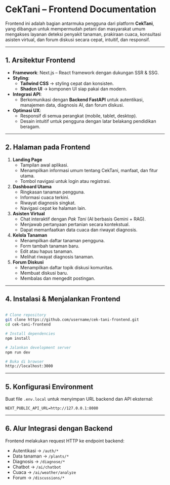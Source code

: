 # **CekTani – Frontend Documentation**

Frontend ini adalah bagian antarmuka pengguna dari platform **CekTani**, yang dibangun untuk mempermudah petani dan masyarakat umum mengakses layanan deteksi penyakit tanaman, prakiraan cuaca, konsultasi asisten virtual, dan forum diskusi secara cepat, intuitif, dan responsif.

---

## **1. Arsitektur Frontend**

- **Framework**: Next.js – React framework dengan dukungan SSR & SSG.
- **Styling**:
    - **Tailwind CSS** → styling cepat dan konsisten.
    - **Shadcn UI** → komponen UI siap pakai dan modern.
- **Integrasi API**:
    - Berkomunikasi dengan **Backend FastAPI** untuk autentikasi, manajemen data, diagnosis AI, dan forum diskusi.
- **Optimasi UX**:
    - Responsif di semua perangkat (mobile, tablet, desktop).
    - Desain intuitif untuk pengguna dengan latar belakang pendidikan beragam.

---
## **2. Halaman pada Frontend**

1. **Landing Page**
    - Tampilan awal aplikasi.
    - Menampilkan informasi umum tentang CekTani, manfaat, dan fitur utama.
    - Tombol navigasi untuk login atau registrasi.
2. **Dashboard Utama**
    - Ringkasan tanaman pengguna.
    - Informasi cuaca terkini.
    - Riwayat diagnosis singkat.
    - Navigasi cepat ke halaman lain.
3. **Asisten Virtual**
    - Chat interaktif dengan *Pak Tani* (AI berbasis Gemini + RAG).
    - Menjawab pertanyaan pertanian secara kontekstual.
    - Dapat memanfaatkan data cuaca dan riwayat diagnosis.
4. **Kelola Tanaman**
    - Menampilkan daftar tanaman pengguna.
    - Form tambah tanaman baru.
    - Edit atau hapus tanaman.
    - Melihat riwayat diagnosis tanaman.
5. **Forum Diskusi**
    - Menampilkan daftar topik diskusi komunitas.
    - Membuat diskusi baru.
    - Membalas dan mengedit postingan.

---

## **4. Instalasi & Menjalankan Frontend**

```bash

# Clone repository
git clone https://github.com/username/cek-tani-frontend.git
cd cek-tani-frontend

# Install dependencies
npm install

# Jalankan development server
npm run dev

# Buka di browser
http://localhost:3000

```

---

## **5. Konfigurasi Environment**

Buat file `.env.local` untuk menyimpan URL backend dan API eksternal:

```
NEXT_PUBLIC_API_URL=http://127.0.0.1:8080
```

---

## **6. Alur Integrasi dengan Backend**

Frontend melakukan request HTTP ke endpoint backend:

- Autentikasi → `/auth/*`
- Data tanaman → `/plants/*`
- Diagnosis → `/diagnose/*`
- Chatbot → `/ai/chatbot`
- Cuaca → `/ai/weather/analyze`
- Forum → `/discussions/*`


